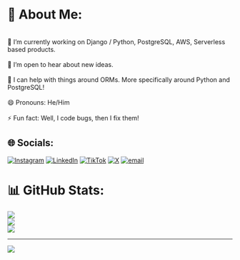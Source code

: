 # 💫 About Me:
<br>🔭 I’m currently working on Django / Python, PostgreSQL, AWS, Serverless based products.<br><br>👯 I’m open to hear about new ideas.<br><br>🤔 I can help with things around ORMs. More specifically around Python and PostgreSQL!<br><br>😄 Pronouns: He/Him<br><br>⚡ Fun fact: Well, I code bugs, then I fix them!


## 🌐 Socials:
[![Instagram](https://img.shields.io/badge/Instagram-%23E4405F.svg?logo=Instagram&logoColor=white)](https://instagram.com/rich.kitonga) [![LinkedIn](https://img.shields.io/badge/LinkedIn-%230077B5.svg?logo=linkedin&logoColor=white)](https://linkedin.com/in/kimwele-meshack) [![TikTok](https://img.shields.io/badge/TikTok-%23000000.svg?logo=TikTok&logoColor=white)](https://tiktok.com/@1shaks) [![X](https://img.shields.io/badge/X-black.svg?logo=X&logoColor=white)](https://x.com/k_kitonga_) [![email](https://img.shields.io/badge/Email-D14836?logo=gmail&logoColor=white)](mailto:kitongameshack9@gmail.com) 

# 📊 GitHub Stats:
![](https://github-readme-stats.vercel.app/api?username=kimxons&theme=dark&hide_border=false&include_all_commits=false&count_private=false)<br/>
![](https://nirzak-streak-stats.vercel.app/?user=kimxons&theme=dark&hide_border=false)<br/>
![](https://github-readme-stats.vercel.app/api/top-langs/?username=kimxons&theme=dark&hide_border=false&include_all_commits=false&count_private=false&layout=compact)

---
[![](https://visitcount.itsvg.in/api?id=kimxons&icon=0&color=0)](https://visitcount.itsvg.in)

<!-- Proudly created with GPRM ( https://gprm.itsvg.in ) -->
